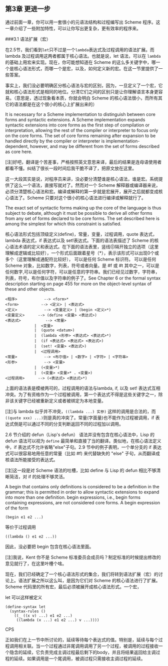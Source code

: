 ## 第3章 更进一步

通过前面一章，你可以用一套很小的元语法结构和过程编写出 Scheme 程序。这一章介绍了一些附加特性，可以让你写出更复杂，更有效率的程序来。

###3.1 语法扩展（宏）

在2.5节，我们看到`let`只不过是一个`lambda`表达式及过程调用的语法扩展。而 lambda 及过程调用这两者都属于核心语法。也就是说，let 语法，可以在 `lambda` 的基础上用宏来实现。现在，你可能想知道在 Scheme 的这么多关键字中，哪一个是核心语法形式，而哪一个是宏，以及，如何定义新的宏。在这一节里提供了一些答案。

事实上，我们没必要明确区分核心语法与宏的区别，因为，一旦定义了一个宏，它就和核心语法形式是相同的地位。分清它们之间的区别只是让你理解语言本身更容易。（意思是，透过现象看本质，你就会明白 Scheme 的核心语法很小，而所有其它的语法都是在这个很小的核心上扩展出来的）

It is necessary for a Scheme implementation to distinguish between core forms and syntactic extensions. A Scheme implementation expands syntactic extensions into core forms as the first step of compilation or interpretation, allowing the rest of the compiler or interpreter to focus only on the core forms. The set of core forms remaining after expansion to be handled directly by the compiler or interpreter is implementation-dependent, however, and may be different from the set of forms described as core here.

[注]好吧，翻译是个苦差事，严格按照英文意思来译，最后的结果是连母语使用者都看不懂。纠结了很长一段时间后我干脆不译了，把原文放在这里。

这一大段其实是说，对程序员来讲，没必要分清楚谁是核心语法，谁是宏。系统提供了这么一个语法，直接写就对了。然而对一个 Scheme 解释器或编译器来说，必须分清楚核心语法和宏。编译或解释的第一步就是宏展开，展开之后就都变成核心语法了。Scheme 只要对这个很小的核心语法进行编译或解释就行了。

The exact set of syntactic forms making up the core of the language is thus subject to debate, although it must be possible to derive all other forms from any set of forms declared to be core forms. The set described here is among the simplest for which this constraint is satisfied.


核心语法形式包括顶级定义(define)，常量，变量，过程调用，quote 表达式，lambda 表达式，if 表达式以及 set!表达式。下面的语法表描述了 Scheme 的核心语法术语的定义和表达式。在下面的语法表里，竖线(|)隔开独立的选项（这里理解成逻辑或比较好），一个形式后面跟着星号（*），表示该形式可以出现0个或多个（这里理解成通配符比较好），<variable> 可以是任何 Scheme 标识符。<datum> 可以是任何 Scheme 对象，比如数字，列表，符号或者向量。<boolean>是 #f 或 #t 其中之一，<number>可以是任何数字,<character>可以是任何字符，<string>可以是任意的字符串。我们已经见过数字，字符串，列表，符号，布尔值以及字符串的例子了。See Chapter 6 or the formal syntax description starting on page 455 for more on the object-level syntax of these and other objects.

```
<程序>			--> <form>*
<form>			--> <定义> | <表达式>
<定义>			--> <变量定义> | (begin <定义>*)
<变量定义> 		--> (define <变量> <表达式>)
<表达式>			--> <常量>
			 |  <变量>
			 |  (quote <datum>)
			 |  (lambda <形参> <表达式> <表达式>*)
			 |  (if <表达式> <表达式> <表达式>)
			 |  (set! <变量> <表达式>)
			 |  <过程调用>
<常量>			--> <布尔值> | <数字> | <字符> | <字符串>
<形参>			--> <变量>
			 |  (<变量>*)
			 |  (<变量> <变量>* . <变量>)
<过程调用>		--> (<表达式> <表达式>*)
```

上面的语法表是模棱两可的，过程调用的语法与lambda, if, 以及 set! 表达式互相冲突。为了有资格作为一个过程被调用，第一个表达式不得是这些关键字之一，除非该关键字已经被重新定义或者被绑定为本地变量。

[注]与 lambda 似乎并不冲突，`((lambda ...) 实参)` 这样的调用是合法的，而`((quote xxx) ...)`则是真的冲突了。常量(字面量)也不能作为过程被调用，if 表达式倒是可以通过不同的分支判断返回不同的过程加以调用。

2.6 节介绍的 defun（Lisp's defun） 语法并没有包含在核心语法中，Lisp 的 defun 语法可以视为 `define` 最简单和直接了当的翻译。类似地，在核心语法定义中，if 表达式不允许省略"else"子句。2.9 节中的例子表明，一个单分支的 if 表达式可以很容易地用任意的常量（比如 #f) 来代替缺失的 "else" 子句，从而翻译成核语法所能接受的表达式。

[注]这一段是对 Scheme 语法的吐槽，比如 define 与 Lisp 的 defun 相比不够清晰简洁，对 if 的处理不够灵活。

A begin that contains only definitions is considered to be a definition in the grammar; this is permitted in order to allow syntactic extensions to expand into more than one definition. begin expressions, i.e., begin forms containing expressions, are not considered core forms. A begin expression of the form

    (begin e1 e2 ...)

等价于过程调用

    ((lambda () e1 e2 ...))

因此，没必要把 begin 包含在核心语法里面。

[注]我说，Kent 你不是 Scheme 标准委员会成员吗？制定标准的时候提出修改的意见就行了，在这里叶槽个啥。

现在，我们已经确定了一个核心语法形式的集合，我们将转到语法扩展（宏）的讨论上。语法扩展之所以这么叫，是因为它们对 Scheme 的核心语法进行了扩展。Scheme 代码里的所有宏，最后必须被展开成核心语法形式。一个宏，

let 可以这样被定义

```
(define-syntax let
  (syntax-rules ()
    ((_ ((x v) ...) e1 e2 ...)
     ((lambda (x ...) e1 e2 ...) v ...))))
```


CPS

正如我们在上一节中所讨论的，延续等待每个表达式的值。特别是，延续与每个过程调用相关联。当一个过程通过非尾调用调用了另一个过程，被调用的过程接收一个隐含的延续，它负责完成主调过程最后剩下的body，并且将结果返回给主调过程的延续。如果调用是一个尾调用，被调过程只需接收主调过程的延续。
